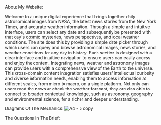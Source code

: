 About My Website:

Welcome to a unique digital experience that brings together daily astronomical images from NASA, the latest news stories from the New York Times, and accurate weather information. Through a simple and intuitive interface, users can select any date and subsequently be presented with that day's cosmic mysteries, news perspectives, and local weather conditions. The site does this by providing a simple date picker through which users can query and browse astronomical images, news stories, and weather conditions for any day in history. Each section is designed with a clear interface and intuitive navigation to ensure users can easily access and enjoy the content. Integrating news, weather and astronomy images can provide users with a comprehensive view of the Earth to the universe. This cross-domain content integration satisfies users' intellectual curiosity and diverse information needs, enabling them to access information at different scales, from micro to macro, on a single platform. Not only can users read the news or check the weather forecast, they are also able to connect to broader contextual knowledge, such as astronomy, geography and environmental science, for a richer and deeper understanding.



Diagrams Of The Mechanics:
![A4 - 5 copy](https://github.com/VilmaHE0601/CreativeTechProject1/assets/146425185/42fc7874-2560-434a-92b6-70df8c440465)


The Questions In The Brief:

